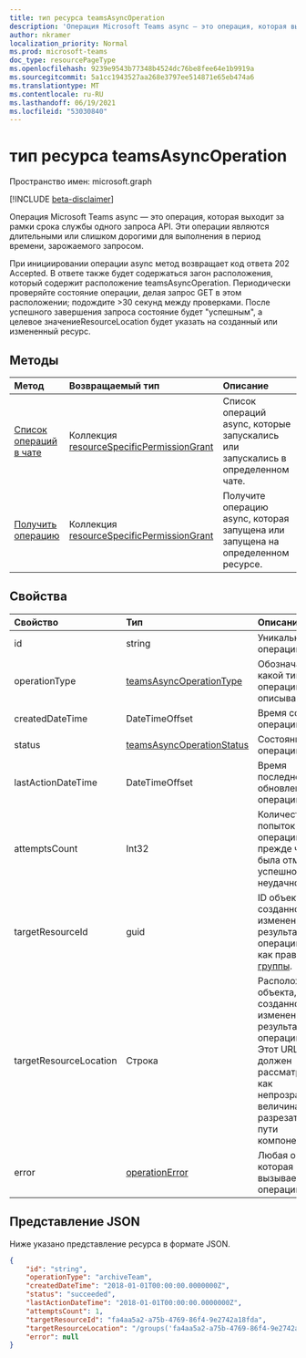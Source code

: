 ```yaml
---
title: тип ресурса teamsAsyncOperation
description: 'Операция Microsoft Teams async — это операция, которая выходит за рамки срока службы одного запроса API. '
author: nkramer
localization_priority: Normal
ms.prod: microsoft-teams
doc_type: resourcePageType
ms.openlocfilehash: 9239e9543b77348b4524dc76be8fee64e1b9919a
ms.sourcegitcommit: 5a1cc1943527aa268e3797ee514871e65eb474a6
ms.translationtype: MT
ms.contentlocale: ru-RU
ms.lasthandoff: 06/19/2021
ms.locfileid: "53030840"
---
```

# <a name="teamsasyncoperation-resource-type"></a>тип ресурса teamsAsyncOperation

Пространство имен: microsoft.graph

[!INCLUDE [beta-disclaimer](../../includes/beta-disclaimer.md)]

Операция Microsoft Teams async — это операция, которая выходит за рамки срока службы одного запроса API. Эти операции являются длительными или слишком дорогими для выполнения в период времени, зарожаемого запросом.

При инициировании операции async метод возвращает код ответа 202 Accepted. В ответе также будет содержаться загон расположения, который содержит расположение teamsAsyncOperation. Периодически проверяйте состояние операции, делая запрос GET в этом расположении; подождите >30 секунд между проверками.
После успешного завершения запроса состояние будет "успешным", а целевое значениеResourceLocation будет указать на созданный или измененный ресурс.

## <a name="methods"></a>Методы

|  Метод                                                                   |  Возвращаемый тип                                                                     | Описание                                                       | 
| :------------------------------------------------------------------------ | :------------------------------------------------------------------------------- | :---------------------------------------------------------------- |
| [Список операций в чате](../api/chat-list-operations.md)               | Коллекция [resourceSpecificPermissionGrant](resourcespecificpermissiongrant.md) | Список операций async, которые запускались или запускались в определенном чате. |
| [Получить операцию](../api/teamsasyncoperation-get.md)                   | Коллекция [resourceSpecificPermissionGrant](resourcespecificpermissiongrant.md) | Получите операцию async, которая запущена или запущена на определенном ресурсе. |

## <a name="properties"></a>Свойства

| Свойство | Тип   | Описание |
|:---------------|:--------|:----------|
|id|string |Уникальный id операции.|
|operationType|[teamsAsyncOperationType](teamsasyncoperationtype.md) |Обозначает, какой тип операции описывается.|
|createdDateTime|DateTimeOffset |Время создания операции.|
|status|[teamsAsyncOperationStatus](teamsasyncoperationstatus.md)| Состояние операции.|
|lastActionDateTime|DateTimeOffset |Время последнего обновления операции async.|
|attemptsCount|Int32|Количество попыток операции, прежде чем она была отмечена успешной или неудачной.|
|targetResourceId|guid |ID объекта, созданного или измененного в результате этой операции async, как правило, [группы](../resources/team.md).|
|targetResourceLocation|Строка|Расположение объекта, созданного или измененного в результате этой операции async. Этот URL-адрес должен рассматриваться как непрозрачная величина, а не разрезать его пути компонентов.|
|error|[operationError](operationerror.md)|Любая ошибка, которая вызывает сбой операции async.|

## <a name="json-representation"></a>Представление JSON

Ниже указано представление ресурса в формате JSON.

<!-- {
  "blockType": "resource",
  "keyProperty": "id",
  "@odata.type": "microsoft.graph.teamsAsyncOperation"
}-->

```json
{
    "id": "string",
    "operationType": "archiveTeam",
    "createdDateTime": "2018-01-01T00:00:00.0000000Z",
    "status": "succeeded",
    "lastActionDateTime": "2018-01-01T00:00:00.0000000Z",
    "attemptsCount": 1,
    "targetResourceId": "fa4aa5a2-a75b-4769-86f4-9e2742a18fda",
    "targetResourceLocation": "/groups('fa4aa5a2-a75b-4769-86f4-9e2742a18fda')/team",
    "error": null
}
```

<!-- uuid: 20fd7863-9545-40d4-ae8f-fee2d115a690
2015-10-25 14:57:30 UTC -->
<!--
{
  "type": "#page.annotation",
  "description": "teams async operation resource",
  "keywords": "",
  "section": "documentation",
  "tocPath": "",
  "suppressions": []
}
-->


